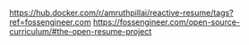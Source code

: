 https://hub.docker.com/r/amruthpillai/reactive-resume/tags?ref=fossengineer.com
https://fossengineer.com/open-source-curriculum/#the-open-resume-project